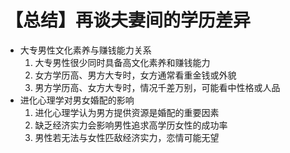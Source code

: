 # 【总结】再谈夫妻间的学历差异

-   大专男性文化素养与赚钱能力关系
    1.  大专男性很少同时具备高文化素养和赚钱能力
    2.  女方学历高、男方大专时，女方通常看重金钱或外貌
    3.  男方学历高、女方大专时，情况千差万别，可能看中性格或人品
-   进化心理学对男女婚配的影响
    1.  进化心理学认为男方提供资源是婚配的重要因素
    2.  缺乏经济实力会影响男性追求高学历女性的成功率
    3.  男性若无法与女性匹敌经济实力，恋情可能无望